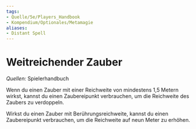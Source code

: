 ```yaml
---
tags:
- Quelle/5e/Players_Handbook
- Kompendium/Optionales/Metamagie
aliases:
- Distant Spell
---
```

# Weitreichender Zauber
_Quellen:_ Spielerhandbuch

Wenn du einen Zauber mit einer Reichweite von  mindestens 1,5 Metern wirkst, kannst du einen Zaubereipunkt verbrauchen, um die Reichweite des Zaubers zu verdoppeln.

Wirkst du einen Zauber mit Berührungsreichweite, kannst du einen Zaubereipunkt verbrauchen, um die Reichweite auf neun Meter zu erhöhen.